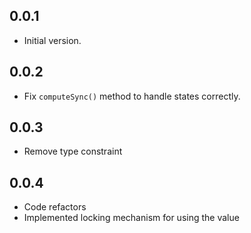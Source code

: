 ## 0.0.1

- Initial version.

## 0.0.2

- Fix `computeSync()` method to handle states correctly.

## 0.0.3

- Remove type constraint

## 0.0.4

- Code refactors
- Implemented locking mechanism for using the value
